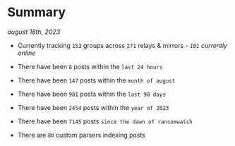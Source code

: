 
# Summary
_august 18th, 2023_

- Currently tracking `153` groups across `271` relays & mirrors - _`101` currently online_

- There have been `8` posts within the `last 24 hours`

- There have been `147` posts within the `month of august`

- There have been `981` posts within the `last 90 days`

- There have been `2454` posts within the `year of 2023`

- There have been `7145` posts `since the dawn of ransomwatch`

- There are `80` custom parsers indexing posts
